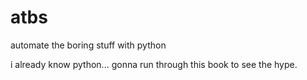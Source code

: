 # atbs
automate the boring stuff with python

i already know python... gonna run through this book to see the hype. 